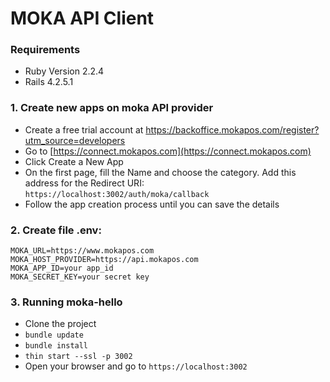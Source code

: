 # MOKA API Client

### Requirements
* Ruby Version 2.2.4
* Rails 4.2.5.1

### 1. Create new apps on moka API provider
* Create a free trial account at <a href='https://backoffice.mokapos.com/register?utm_source=developers' target='_blank'>https://backoffice.mokapos.com/register?utm_source=developers</a>
* Go to [https://connect.mokapos.com](https://connect.mokapos.com)
* Click Create a New App
* On the first page, fill the Name and choose the category. Add this address for the  Redirect URI: `https://localhost:3002/auth/moka/callback`
* Follow the app creation process until you can save the details

### 2. Create file .env:
```
MOKA_URL=https://www.mokapos.com
MOKA_HOST_PROVIDER=https://api.mokapos.com
MOKA_APP_ID=your app_id
MOKA_SECRET_KEY=your secret key
```

### 3. Running moka-hello
* Clone the project
* `bundle update`
* `bundle install`
* `thin start --ssl -p 3002`
* Open your browser and go to `https://localhost:3002`
